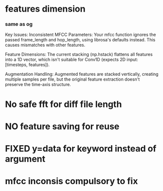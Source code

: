 # features dimension

### same as og

Key Issues:
Inconsistent MFCC Parameters: Your mfcc function ignores the passed frame_length and hop_length, using librosa's defaults instead. This causes mismatches with other features.

Feature Dimensions: The current stacking (np.hstack) flattens all features into a 1D vector, which isn't suitable for Conv1D (expects 2D input: [timesteps, features]).

Augmentation Handling: Augmented features are stacked vertically, creating multiple samples per file, but the original feature extraction doesn't preserve the time-axis structure.


# No safe fft for diff file length


# NO feature saving for reuse

# FIXED y=data for keyword instead of argument

# mfcc inconsis compulsory to fix